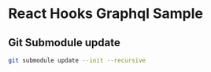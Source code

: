 # React Hooks Graphql Sample

## Git Submodule update

```bash
git submodule update --init --recursive
```
